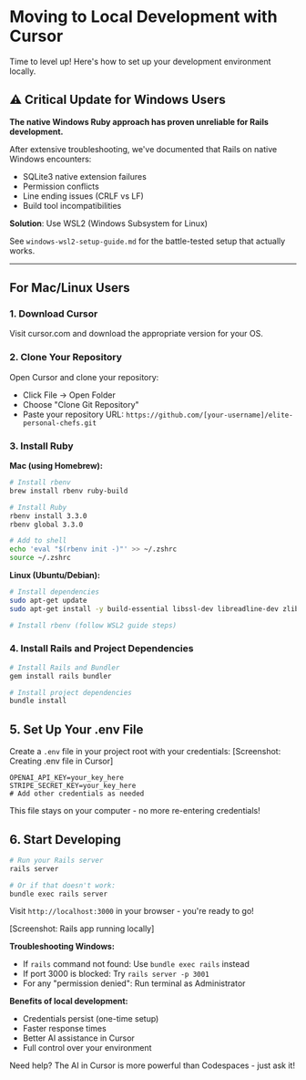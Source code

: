 # Moving to Local Development with Cursor

Time to level up! Here's how to set up your development environment locally.

## ⚠️ Critical Update for Windows Users

**The native Windows Ruby approach has proven unreliable for Rails development.**

After extensive troubleshooting, we've documented that Rails on native Windows encounters:
- SQLite3 native extension failures
- Permission conflicts
- Line ending issues (CRLF vs LF)
- Build tool incompatibilities

**Solution**: Use WSL2 (Windows Subsystem for Linux)

See `windows-wsl2-setup-guide.md` for the battle-tested setup that actually works.

---

## For Mac/Linux Users

### 1. Download Cursor

Visit cursor.com and download the appropriate version for your OS.

### 2. Clone Your Repository

Open Cursor and clone your repository:
- Click File → Open Folder
- Choose "Clone Git Repository"
- Paste your repository URL: `https://github.com/[your-username]/elite-personal-chefs.git`

### 3. Install Ruby

**Mac (using Homebrew):**
```bash
# Install rbenv
brew install rbenv ruby-build

# Install Ruby
rbenv install 3.3.0
rbenv global 3.3.0

# Add to shell
echo 'eval "$(rbenv init -)"' >> ~/.zshrc
source ~/.zshrc
```

**Linux (Ubuntu/Debian):**
```bash
# Install dependencies
sudo apt-get update
sudo apt-get install -y build-essential libssl-dev libreadline-dev zlib1g-dev

# Install rbenv (follow WSL2 guide steps)
```

### 4. Install Rails and Project Dependencies

```bash
# Install Rails and Bundler
gem install rails bundler

# Install project dependencies
bundle install
```

## 5. Set Up Your .env File

Create a `.env` file in your project root with your credentials:
[Screenshot: Creating .env file in Cursor]

```text
OPENAI_API_KEY=your_key_here
STRIPE_SECRET_KEY=your_key_here
# Add other credentials as needed
```

This file stays on your computer - no more re-entering credentials!

## 6. Start Developing

```bash
# Run your Rails server
rails server

# Or if that doesn't work:
bundle exec rails server
```

Visit `http://localhost:3000` in your browser - you're ready to go!

[Screenshot: Rails app running locally]

**Troubleshooting Windows:**

- If `rails` command not found: Use `bundle exec rails` instead
- If port 3000 is blocked: Try `rails server -p 3001`
- For any "permission denied": Run terminal as Administrator

**Benefits of local development:**

- Credentials persist (one-time setup)
- Faster response times
- Better AI assistance in Cursor
- Full control over your environment

Need help? The AI in Cursor is more powerful than Codespaces - just ask it!